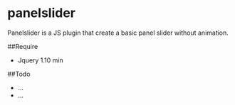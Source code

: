 # panelslider
Panelslider is a JS plugin that create a basic panel slider without animation.

##Require
- Jquery 1.10 min

##Todo
- ...
- ...